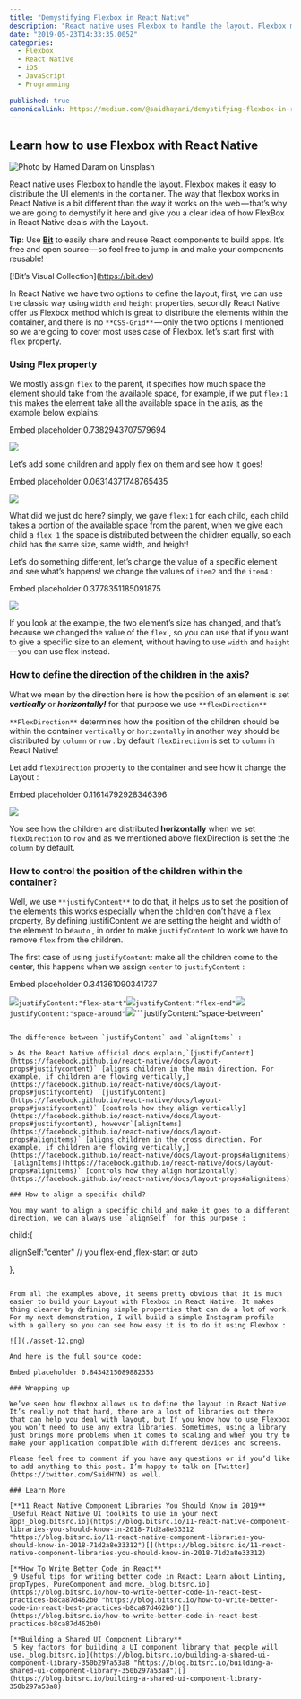 ```yaml
---
title: "Demystifying Flexbox in React Native"
description: "React native uses Flexbox to handle the layout. Flexbox makes it easy to distribute the UI elements in the container. The way that flexbox works in React Native is a bit different than the way it…"
date: "2019-05-23T14:33:35.005Z"
categories: 
  - Flexbox
  - React Native
  - iOS
  - JavaScript
  - Programming

published: true
canonicalLink: https://medium.com/@saidhayani/demystifying-flexbox-in-react-native-4b62979fa9ea
---
```


## Learn how to use Flexbox with React Native

![Photo by [Hamed Daram](https://unsplash.com/@hameddaram?utm_source=medium&utm_medium=referral) on [Unsplash](https://unsplash.com?utm_source=medium&utm_medium=referral)](./asset-1)

React native uses Flexbox to handle the layout. Flexbox makes it easy to distribute the UI elements in the container. The way that flexbox works in React Native is a bit different than the way it works on the web — that’s why we are going to demystify it here and give you a clear idea of how FlexBox in React Native deals with the Layout.

**Tip**: Use [**Bit**](https://github.com/teambit/bit) to easily share and reuse React components to build apps. It’s free and open source — so feel free to jump in and make your components reusable!

[!Bit’s Visual Collection[](./asset-2.gif)](https://bit.dev)

In React Native we have two options to define the layout, first, we can use the classic way using `width` and `height` properties, secondly React Native offer us Flexbox method which is great to distribute the elements within the container, and there is no `**CSS-Grid**` — only the two options I mentioned so we are going to cover most uses case of Flexbox. let’s start first with `flex` property.

### Using Flex property

We mostly assign `flex` to the parent, it specifies how much space the element should take from the available space, for example, if we put `flex:1` this makes the element take all the available space in the axis, as the example below explains:

Embed placeholder 0.7382943707579694

![](./asset-3.png)

Let’s add some children and apply flex on them and see how it goes!

Embed placeholder 0.06314371748765435

![](./asset-4.png)

What did we just do here? simply, we gave `flex:1` for each child, each child takes a portion of the available space from the parent, when we give each child a `flex 1` the space is distributed between the children equally, so each child has the same size, same width, and height!

Let’s do something different, let’s change the value of a specific element and see what’s happens! we change the values of `item2` and the `item4` :

Embed placeholder 0.3778351185091875

![](./asset-5.png)

If you look at the example, the two element’s size has changed, and that’s because we changed the value of the `flex` , so you can use that if you want to give a specific size to an element, without having to use `width` and `height` — you can use flex instead.

### How to define the direction of the children in the axis?

What we mean by the direction here is how the position of an element is set **_vertically_** or **_horizontally!_** for that purpose we use `**flexDirection**`

`**FlexDirection**`  determines how the position of the children should be within the container `vertically` or `horizontally` in another way should be distributed by `column` or `row` . by default `flexDirection` is set to `column` in React Native!

Let add `flexDirection` property to the container and see how it change the Layout :

Embed placeholder 0.11614792928346396

![](./asset-6.png)

You see how the children are distributed **horizontally** when we set `flexDirection` to `row` and as we mentioned above flexDirection is set the the `column` by default.

### How to control the position of the children within the container?

Well, we use `**justifyContent**`  to do that, it helps us to set the position of the elements this works especially when the children don’t have a `flex` property, By defining justifiContent we are setting the height and width of the element to be`auto` , in order to make `justifyContent` to work we have to remove `flex` from the children.

The first case of using `justifyContent`: make all the children come to the center, this happens when we assign `center` to `justifyContent` :

Embed placeholder 0.341361090341737

![](./asset-7.png)```
justifyContent:"flex-start"
```![](./asset-8.png)```
justifyContent:"flex-end"
```![](./asset-9.png)```
justifyContent:"space-around"
```![](./asset-10.png)```
justifyContent:"space-between"
```![](./asset-11.png)

The difference between `justifyContent` and `alignItems` :

> As the React Native official docs explain,`[justifyContent](https://facebook.github.io/react-native/docs/layout-props#justifycontent)` [aligns children in the main direction. For example, if children are flowing vertically,](https://facebook.github.io/react-native/docs/layout-props#justifycontent) `[justifyContent](https://facebook.github.io/react-native/docs/layout-props#justifycontent)` [controls how they align vertically](https://facebook.github.io/react-native/docs/layout-props#justifycontent), however`[alignItems](https://facebook.github.io/react-native/docs/layout-props#alignitems)` [aligns children in the cross direction. For example, if children are flowing vertically,](https://facebook.github.io/react-native/docs/layout-props#alignitems) `[alignItems](https://facebook.github.io/react-native/docs/layout-props#alignitems)` [controls how they align horizontally](https://facebook.github.io/react-native/docs/layout-props#alignitems)

### How to align a specific child?

You may want to align a specific child and make it goes to a different direction, we can always use `alignSelf` for this purpose :

```
child:{

alignSelf:"center" // you flex-end ,flex-start or auto

},
```

From all the examples above, it seems pretty obvious that it is much easier to build your Layout with Flexbox in React Native. It makes thing clearer by defining simple properties that can do a lot of work. For my next demonstration, I will build a simple Instagram profile with a gallery so you can see how easy it is to do it using Flexbox :

![](./asset-12.png)

And here is the full source code:

Embed placeholder 0.8434215089882353

### Wrapping up

We’ve seen how flexbox allows us to define the layout in React Native. It’s really not that hard, there are a lost of libraries out there that can help you deal with layout, but If you know how to use Flexbox you won’t need to use any extra libraries. Sometimes, using a library just brings more problems when it comes to scaling and when you try to make your application compatible with different devices and screens.

Please feel free to comment if you have any questions or if you’d like to add anything to this post. I’m happy to talk on [Twitter](https://twitter.com/SaidHYN) as well.

### Learn More

[**11 React Native Component Libraries You Should Know in 2019**  
_Useful React Native UI toolkits to use in your next app!_blog.bitsrc.io](https://blog.bitsrc.io/11-react-native-component-libraries-you-should-know-in-2018-71d2a8e33312 "https://blog.bitsrc.io/11-react-native-component-libraries-you-should-know-in-2018-71d2a8e33312")[](https://blog.bitsrc.io/11-react-native-component-libraries-you-should-know-in-2018-71d2a8e33312)

[**How To Write Better Code in React**  
_9 Useful tips for writing better code in React: Learn about Linting, propTypes, PureComponent and more._blog.bitsrc.io](https://blog.bitsrc.io/how-to-write-better-code-in-react-best-practices-b8ca87d462b0 "https://blog.bitsrc.io/how-to-write-better-code-in-react-best-practices-b8ca87d462b0")[](https://blog.bitsrc.io/how-to-write-better-code-in-react-best-practices-b8ca87d462b0)

[**Building a Shared UI Component Library**  
_5 key factors for building a UI component library that people will use._blog.bitsrc.io](https://blog.bitsrc.io/building-a-shared-ui-component-library-350b297a53a8 "https://blog.bitsrc.io/building-a-shared-ui-component-library-350b297a53a8")[](https://blog.bitsrc.io/building-a-shared-ui-component-library-350b297a53a8)
